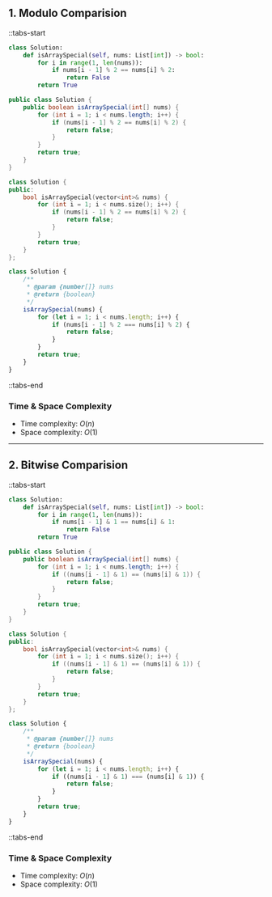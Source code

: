 ## 1. Modulo Comparision

::tabs-start

```python
class Solution:
    def isArraySpecial(self, nums: List[int]) -> bool:
        for i in range(1, len(nums)):
            if nums[i - 1] % 2 == nums[i] % 2:
                return False
        return True
```

```java
public class Solution {
    public boolean isArraySpecial(int[] nums) {
        for (int i = 1; i < nums.length; i++) {
            if (nums[i - 1] % 2 == nums[i] % 2) {
                return false;
            }
        }
        return true;
    }
}
```

```cpp
class Solution {
public:
    bool isArraySpecial(vector<int>& nums) {
        for (int i = 1; i < nums.size(); i++) {
            if (nums[i - 1] % 2 == nums[i] % 2) {
                return false;
            }
        }
        return true;
    }
};
```

```javascript
class Solution {
    /**
     * @param {number[]} nums
     * @return {boolean}
     */
    isArraySpecial(nums) {
        for (let i = 1; i < nums.length; i++) {
            if (nums[i - 1] % 2 === nums[i] % 2) {
                return false;
            }
        }
        return true;
    }
}
```

::tabs-end

### Time & Space Complexity

* Time complexity: $O(n)$
* Space complexity: $O(1)$

---

## 2. Bitwise Comparision

::tabs-start

```python
class Solution:
    def isArraySpecial(self, nums: List[int]) -> bool:
        for i in range(1, len(nums)):
            if nums[i - 1] & 1 == nums[i] & 1:
                return False
        return True
```

```java
public class Solution {
    public boolean isArraySpecial(int[] nums) {
        for (int i = 1; i < nums.length; i++) {
            if ((nums[i - 1] & 1) == (nums[i] & 1)) {
                return false;
            }
        }
        return true;
    }
}
```

```cpp
class Solution {
public:
    bool isArraySpecial(vector<int>& nums) {
        for (int i = 1; i < nums.size(); i++) {
            if ((nums[i - 1] & 1) == (nums[i] & 1)) {
                return false;
            }
        }
        return true;
    }
};
```

```javascript
class Solution {
    /**
     * @param {number[]} nums
     * @return {boolean}
     */
    isArraySpecial(nums) {
        for (let i = 1; i < nums.length; i++) {
            if ((nums[i - 1] & 1) === (nums[i] & 1)) {
                return false;
            }
        }
        return true;
    }
}
```

::tabs-end

### Time & Space Complexity

* Time complexity: $O(n)$
* Space complexity: $O(1)$